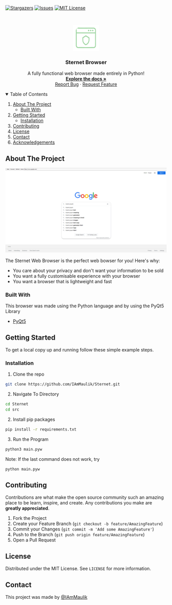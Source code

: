 [![Stargazers][stars-shield]][stars-url]
[![Issues][issues-shield]][issues-url]
[![MIT License][license-shield]][license-url]



<!-- PROJECT LOGO -->
<br />
<p align="center">
  <a href="https://github.com/IAmMaulik/Sternet">
    <img src="images/logo.png" alt="Logo" width="80" height="80">
  </a>

  <h3 align="center">Sternet Browser</h3>

  <p align="center">
    A fully functional web browser made entirely in Python!
    <br />
    <a href="https://github.com/IAmMaulik/Sternet"><strong>Explore the docs »</strong></a>
    <br />
    <a href="https://github.com/IAmMaulik/Sternet/issues">Report Bug</a>
    ·
    <a href="https://github.com/IAmMaulik/Sternet/issues">Request Feature</a>
  </p>
</p>



<!-- TABLE OF CONTENTS -->
<details open="open">
  <summary>Table of Contents</summary>
  <ol>
    <li>
      <a href="#about-the-project">About The Project</a>
      <ul>
        <li><a href="#built-with">Built With</a></li>
      </ul>
    </li>
    <li>
      <a href="#getting-started">Getting Started</a>
      <ul>
        <li><a href="#installation">Installation</a></li>
      </ul>
    </li>
    <li><a href="#contributing">Contributing</a></li>
    <li><a href="#license">License</a></li>
    <li><a href="#contact">Contact</a></li>
    <li><a href="#acknowledgements">Acknowledgements</a></li>
  </ol>
</details>


<!-- ABOUT THE PROJECT -->
## About The Project

![Product Name Screen Shot](images/screenshot.png)

The Sternet Web Browser is the perfect web bowser for you!
Here's why:
* You care about your privacy and don't want your information to be sold
* You want a fully customisable experience with your browser
* You want a browser that is lightweight and fast


### Built With

This browser was made using the Python language and by using the PyQt5 Library
* [PyQt5](https://www.riverbankcomputing.com/static/Docs/PyQt5/)



<!-- GETTING STARTED -->
## Getting Started

To get a local copy up and running follow these simple example steps.

### Installation

1. Clone the repo
  ```sh
  git clone https://github.com/IAmMaulik/Sternet.git
  ```
2. Navigate To Directory
  ```sh
  cd Sternet
  cd src
  ```
2. Install pip packages
  ```sh
  pip install -r requirements.txt
  ```
3. Run the Program
  ```sh
  python3 main.pyw
  ```
Note: If the last command does not work, try
```sh
python main.pyw
````
## Contributing

Contributions are what make the open source community such an amazing place to be learn, inspire, and create. Any contributions you make are **greatly appreciated**.

1. Fork the Project
2. Create your Feature Branch (`git checkout -b feature/AmazingFeature`)
3. Commit your Changes (`git commit -m 'Add some AmazingFeature'`)
4. Push to the Branch (`git push origin feature/AmazingFeature`)
5. Open a Pull Request



<!-- LICENSE -->
## License

Distributed under the MIT License. See `LICENSE` for more information.



<!-- CONTACT -->
## Contact

This project was made by [@IAmMaulik](https://iammaulik.github.io)



<!-- MARKDOWN LINKS & IMAGES -->
<!-- https://www.markdownguide.org/basic-syntax/#reference-style-links -->
[stars-shield]: https://img.shields.io/github/stars/IAmMaulik/Sternet?style=for-the-badge
[stars-url]: https://github.com/IAmMaulik/Sternet/stargazers
[issues-shield]: https://img.shields.io/github/issues/IAmMaulik/Sternet?style=for-the-badge
[issues-url]: https://github.com/IAmMaulik/Sternet/issues
[license-shield]: https://img.shields.io/github/license/IAmMaulik/Sternet?style=for-the-badge
[license-url]: https://github.com/IAmMaulik/Sternet/blob/master/LICENSE
[product-screenshot]: images/screenshot.png
